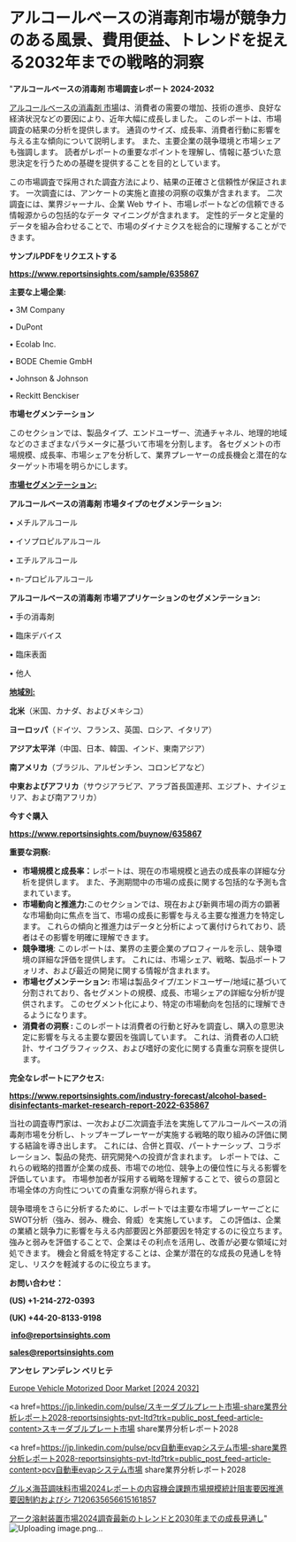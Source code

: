 # アルコールベースの消毒剤市場が競争力のある風景、費用便益、トレンドを捉える2032年までの戦略的洞察

"<strong>アルコールベースの消毒剤 市場調査レポート 2024-2032</strong>

<a href=https://www.reportsinsights.com/sample/635867>アルコールベースの消毒剤 市場</a>は、消費者の需要の増加、技術の進歩、良好な経済状況などの要因により、近年大幅に成長しました。 このレポートは、市場調査の結果の分析を提供します。 通貨のサイズ、成長率、消費者行動に影響を与える主な傾向について説明します。 また、主要企業の競争環境と市場シェアも強調します。 読者がレポートの重要なポイントを理解し、情報に基づいた意思決定を行うための基礎を提供することを目的としています。

この市場調査で採用された調査方法により、結果の正確さと信頼性が保証されます。 一次調査には、アンケートの実施と直接の洞察の収集が含まれます。 二次調査には、業界ジャーナル、企業 Web サイト、市場レポートなどの信頼できる情報源からの包括的なデータ マイニングが含まれます。 定性的データと定量的データを組み合わせることで、市場のダイナミクスを総合的に理解することができます。

<strong><b>サンプルPDFをリクエストする</b></strong>

<a href=https://www.reportsinsights.com/sample/635867><strong><u>https://www.reportsinsights.com/sample/635867</u></strong></a>

<strong>主要な上場企業:</strong>

• 3M Company

• DuPont

• Ecolab Inc.

• BODE Chemie GmbH

• Johnson & Johnson

• Reckitt Benckiser

<strong>市場セグメンテーション</strong>

このセクションでは、製品タイプ、エンドユーザー、流通チャネル、地理的地域などのさまざまなパラメータに基づいて市場を分割します。 各セグメントの市場規模、成長率、市場シェアを分析して、業界プレーヤーの成長機会と潜在的なターゲット市場を明らかにします。

<strong><u>市場セグメンテーション</u></strong><strong><u>:</u></strong>

<strong>アルコールベースの消毒剤 市場タイプのセグメンテーション:</strong>

• メチルアルコール

• イソプロピルアルコール

• エチルアルコール

• n-プロピルアルコール

<strong>アルコールベースの消毒剤 市場アプリケーションのセグメンテーション:</strong>

• 手の消毒剤

• 臨床デバイス

• 臨床表面

• 他人

<strong><u>地域別</u></strong><strong><u>:</u></strong>

<strong>北米</strong>（米国、カナダ、およびメキシコ）

<strong>ヨーロッパ</strong>（ドイツ、フランス、英国、ロシア、イタリア）

<strong>アジア太平洋</strong>（中国、日本、韓国、インド、東南アジア）

<strong>南アメリカ</strong>（ブラジル、アルゼンチン、コロンビアなど）

<strong>中東およびアフリカ</strong>（サウジアラビア、アラブ首長国連邦、エジプト、ナイジェリア、および南アフリカ）

<strong>今すぐ購入</strong>

<a href=https://www.reportsinsights.com/buynow/635867><strong><u>https://www.reportsinsights.com/buynow/635867</u></strong></a>

<strong>重要な洞察:</strong>
<ul>
  <li><strong>市場規模と成長率：</strong>レポートは、現在の市場規模と過去の成長率の詳細な分析を提供します。 また、予測期間中の市場の成長に関する包括的な予測も含まれています。</li>
  <li><strong>市場動向と推進力:</strong>このセクションでは、現在および新興市場の両方の顕著な市場動向に焦点を当て、市場の成長に影響を与える主要な推進力を特定します。 これらの傾向と推進力はデータと分析によって裏付けられており、読者はその影響を明確に理解できます。</li>
  <li><strong>競争環境</strong>: このレポートは、業界の主要企業のプロフィールを示し、競争環境の詳細な評価を提供します。 これには、市場シェア、戦略、製品ポートフォリオ、および最近の開発に関する情報が含まれます。</li>
  <li><strong>市場セグメンテーション: </strong>市場は製品タイプ/エンドユーザー/地域に基づいて分割されており、各セグメントの規模、成長、市場シェアの詳細な分析が提供されます。 このセグメント化により、特定の市場動向を包括的に理解できるようになります。</li>
  <li><strong>消費者の洞察 : </strong>このレポートは消費者の行動と好みを調査し、購入の意思決定に影響を与える主要な要因を強調しています。 これは、消費者の人口統計、サイコグラフィックス、および嗜好の変化に関する貴重な洞察を提供します。</li>
</ul>
<strong>完全なレポートにアクセス:</strong>

<a href=https://www.reportsinsights.com/industry-forecast/alcohol-based-disinfectants-market-research-report-2022-635867><strong><u><b>https://www.reportsinsights.com/industry-forecast/alcohol-based-disinfectants-market-research-report-2022-635867</b></u></strong></a>

当社の調査専門家は、一次および二次調査手法を実施してアルコールベースの消毒剤市場を分析し、トップキープレーヤーが実施する戦略的取り組みの評価に関する結論を導き出します。 これには、合併と買収、パートナーシップ、コラボレーション、製品の発売、研究開発への投資が含まれます。 レポートでは、これらの戦略的措置が企業の成長、市場での地位、競争上の優位性に与える影響を評価しています。 市場参加者が採用する戦略を理解することで、彼らの意図と市場全体の方向性についての貴重な洞察が得られます。

競争環境をさらに分析するために、レポートでは主要な市場プレーヤーごとにSWOT分析（強み、弱み、機会、脅威）を実施しています。 この評価は、企業の業績と競争力に影響を与える内部要因と外部要因を特定するのに役立ちます。 強みと弱みを評価することで、企業はその利点を活用し、改善が必要な領域に対処できます。 機会と脅威を特定することは、企業が潜在的な成長の見通しを特定し、リスクを軽減するのに役立ちます。

<strong>お問い合わせ：</strong>

<strong>(US) +1-214-272-0393</strong>

<strong>(UK) +44-20-8133-9198</strong>

<strong> </strong><a href=info@reportsinsights.com><strong><u>info@reportsinsights.com</u></strong></a>

<a href=sales@reportsinsights.com><strong><u>sales@reportsinsights.com</u></strong></a>

<strong>アンセレ アンデレン ベリヒテ</strong>

<a href=https://www.linkedin.com/pulse/europe-vehicle-motorized-door-markets-2024-comprehensive-dguzf/>Europe Vehicle Motorized Door Market [2024 2032]</a>

<a href=https://jp.linkedin.com/pulse/スキーダブルプレート市場-share業界分析レポート2028-reportsinsights-pvt-ltd?trk=public_post_feed-article-content>スキーダブルプレート市場 share業界分析レポート2028</a>

<a href=https://jp.linkedin.com/pulse/pcv自動車evapシステム市場-share業界分析レポート2028-reportsinsights-pvt-ltd?trk=public_post_feed-article-content>pcv自動車evapシステム市場 share業界分析レポート2028</a>

<a href=https://www.linkedin.com/pulse/グルメ海苔調味料市場2024レポートの内容機会課題市場規模統計阻害要因推進要因制約およびシ-7120635656615161857/>グルメ海苔調味料市場2024レポートの内容機会課題市場規模統計阻害要因推進要因制約およびシ 7120635656615161857</a>

<a href=https://www.linkedin.com/pulse/アーク溶射装置市場2024調査最新のトレンドと2030年までの成長見通し-tribunal-analytics-360-9pygf/>アーク溶射装置市場2024調査最新のトレンドと2030年までの成長見通し</a>"
![Uploading image.png…]()
